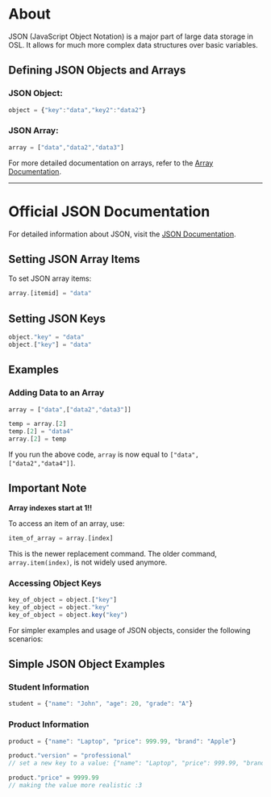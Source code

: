 # About

JSON (JavaScript Object Notation) is a major part of large data storage in OSL. It allows for much more complex data structures over basic variables.

## Defining JSON Objects and Arrays

### JSON Object:

```js
object = {"key":"data","key2":"data2"}
```

### JSON Array:

```js
array = ["data","data2","data3"]
```

For more detailed documentation on arrays, refer to the [Array Documentation](https://github.com/Mistium/Origin-OS/wiki/OSL-%E2%80%90-Arrays).

---

# Official JSON Documentation

For detailed information about JSON, visit the [JSON Documentation](https://www.json.org/json-en.html).

## Setting JSON Array Items

To set JSON array items:

```js
array.[itemid] = "data"
```

## Setting JSON Keys

```js
object."key" = "data"
object.["key"] = "data"
```

## Examples

### Adding Data to an Array

```js
array = ["data",["data2","data3"]]

temp = array.[2]
temp.[2] = "data4"
array.[2] = temp
```

If you run the above code, `array` is now equal to `["data",["data2","data4"]]`.

## Important Note

**Array indexes start at 1!!**

To access an item of an array, use:

```js
item_of_array = array.[index]
```

This is the newer replacement command. The older command, `array.item(index)`, is not widely used anymore.

### Accessing Object Keys

```js
key_of_object = object.["key"]
key_of_object = object."key"
key_of_object = object.key("key")
```

For simpler examples and usage of JSON objects, consider the following scenarios:

## Simple JSON Object Examples

### Student Information

```js
student = {"name": "John", "age": 20, "grade": "A"}
```

### Product Information

```js
product = {"name": "Laptop", "price": 999.99, "brand": "Apple"}

product."version" = "professional"
// set a new key to a value: {"name": "Laptop", "price": 999.99, "brand": "Apple", "version": "professional"}

product."price" = 9999.99
// making the value more realistic :3
```
